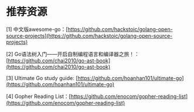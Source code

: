# 推荐资源

\[1\] 中文版awesome-go：[https://github.com/hackstoic/golang-open-source-projects](https://github.com/hackstoic/golang-open-source-projects)

\[2\] Go语法树入门——开启自制编程语言和编译器之旅！：[https://github.com/chai2010/go-ast-book](https://github.com/chai2010/go-ast-book)

\[3\] Ultimate Go study guide: [https://github.com/hoanhan101/ultimate-go](https://github.com/hoanhan101/ultimate-go)

\[4\] Gopher Reading List：[https://github.com/enocom/gopher-reading-list](https://github.com/enocom/gopher-reading-list)

